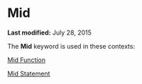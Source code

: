 
# Mid <keyword>

 **Last modified:** July 28, 2015

The  **Mid** keyword is used in these contexts:

 [Mid Function](5d5e7712-459a-d504-dae6-4b52a9a90c6f.md)

 [Mid Statement](a9923853-55d5-5b50-d422-57cba84d9f47.md)
